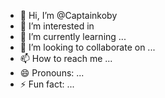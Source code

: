 - 👋 Hi, I’m @Captainkoby
- 👀 I’m interested in 
- 🌱 I’m currently learning ...
- 💞️ I’m looking to collaborate on ...
- 📫 How to reach me ...
- 😄 Pronouns: ...
- ⚡ Fun fact: ...

<!---
Captainkoby/Captainkoby is a ✨ special ✨ repository because its `README.md` (this file) appears on your GitHub profile.
You can click the Preview link to take a look at your changes.
--->
